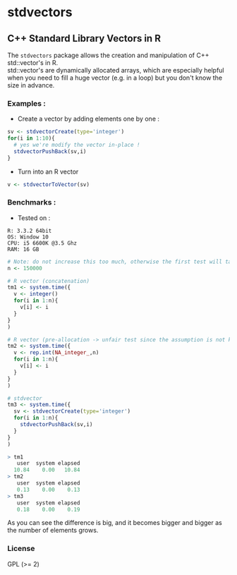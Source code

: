 # stdvectors
## C++ Standard Library Vectors in R

The `stdvectors` package allows the creation and manipulation of C++ std::vector's in R.  
std::vector's are dynamically allocated arrays, which are especially helpful when you need to fill a huge vector (e.g. in a loop) 
but you don't know the size in advance.

### Examples : 

- Create a vector by adding elements one by one :

```R
sv <- stdvectorCreate(type='integer')
for(i in 1:10){
  # yes we're modify the vector in-place !
  stdvectorPushBack(sv,i)
}
```

- Turn into an R vector 

```R
v <- stdvectorToVector(sv)
```

### Benchmarks :


- Tested on :
```
R: 3.3.2 64bit   
OS: Window 10  
CPU: i5 6600K @3.5 Ghz  
RAM: 16 GB
```

```R
# Note: do not increase this too much, otherwise the first test will take ages!
n <- 150000

# R vector (concatenation)
tm1 <- system.time({
  v <- integer()
  for(i in 1:n){
    v[i] <- i
  }
}
)

# R vector (pre-allocation -> unfair test since the assumption is not knowing the size in advance)
tm2 <- system.time({
  v <- rep.int(NA_integer_,n)
  for(i in 1:n){
    v[i] <- i
  }
}
)

# stdvector
tm3 <- system.time({
  sv <- stdvectorCreate(type='integer')
  for(i in 1:n){
    stdvectorPushBack(sv,i)
  }
}
)

> tm1
   user  system elapsed 
  10.84    0.00   10.84 
> tm2
   user  system elapsed 
   0.13    0.00    0.13 
> tm3
   user  system elapsed 
   0.18    0.00    0.19 
```

As you can see the difference is big, and it becomes bigger and bigger as the number of elements grows.


### License

GPL (>= 2)
